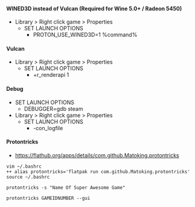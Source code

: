 #### WINED3D instead of Vulcan (Required for Wine 5.0+ / Radeon 5450)
- Library > Right click game > Properties
    - SET LAUNCH OPTIONS
        - PROTON_USE_WINED3D=1 %command%

#### Vulcan
- Library > Right click game > Properties
    - SET LAUNCH OPTIONS
        - +r_renderapi 1

#### Debug
- SET LAUNCH OPTIONS
    - DEBUGGER=gdb steam
- Library > Right click game > Properties
    - SET LAUNCH OPTIONS
        - -con_logfile

#### Protontricks
- https://flathub.org/apps/details/com.github.Matoking.protontricks
```
vim ~/.bashrc
++ alias protontricks='flatpak run com.github.Matoking.protontricks'
source ~/.bashrc
```
```
protontricks -s "Name Of Super Awesome Game"
```
```
protontricks GAMEIDNUMBER --gui
```
